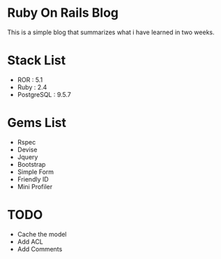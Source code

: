 # Ruby On Rails Blog
This is a simple blog that summarizes what i have learned in two weeks.

# Stack List
- ROR : 5.1
- Ruby : 2.4
- PostgreSQL : 9.5.7

# Gems List
- Rspec
- Devise
- Jquery
- Bootstrap
- Simple Form
- Friendly ID
- Mini Profiler

# TODO
- Cache the model
- Add ACL
- Add Comments
